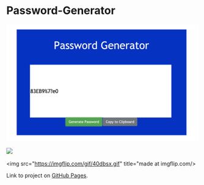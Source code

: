 # Password-Generator

![](images/screenShot.png)

<!-- <img src="images/screenShot.png"> -->

![](https://imgflip.com/gif/40de3e.gif)

<!-- <a href="https://imgflip.com/gif/40dbsx"> -->
<img src="https://imgflip.com/gif/40dbsx.gif" title="made at imgflip.com/>
<!-- </a> -->

Link to project on [GitHub Pages](https://rosebourn.github.io/Password-Generator/).
